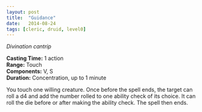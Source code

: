 ```yaml
---
layout: post
title:  "Guidance"
date:   2014-08-24
tags: [cleric, druid, level0]
---
```


_Divination cantrip_

**Casting Time:** 1 action  
**Range:** Touch  
**Components:** V, S  
**Duration:** Concentration, up to 1 minute

You touch one willing creature. Once before the spell ends, the target can roll a d4 and add the number rolled to one ability check of its choice. It can roll the die before or after making the ability check. The spell then ends.
